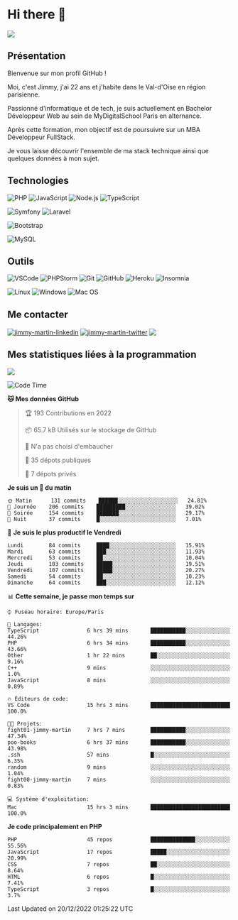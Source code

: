 # Hi there 👋

![](https://komarev.com/ghpvc/?username=jimmy-martin&color=1a1b27)

<!--
**jimmy-martin/jimmy-martin** is a ✨ _special_ ✨ repository because its `README.md` (this file) appears on your GitHub profile.

Here are some ideas to get you started:

- 🔭 I’m currently working on ...
- 🌱 I’m currently learning ...
- 👯 I’m looking to collaborate on ...
- 🤔 I’m looking for help with ...
- 💬 Ask me about ...
- 📫 How to reach me: ...
- 😄 Pronouns: ...
- ⚡ Fun fact: ...
-->

## Présentation

Bienvenue sur mon profil GitHub !

Moi, c'est Jimmy, j'ai 22 ans et j'habite dans le Val-d'Oise en région parisienne.

Passionné d'informatique et de tech, je suis actuellement en Bachelor Développeur Web au sein de MyDigitalSchool Paris en alternance.

Après cette formation, mon objectif est de poursuivre sur un MBA Développeur FullStack.

Je vous laisse découvrir l'ensemble de ma stack technique ainsi que quelques données à mon sujet.

## Technologies

<div>

![PHP](https://img.shields.io/badge/PHP-777BB4?style=for-the-badge&logo=php&logoColor=white) ![JavaScript](https://img.shields.io/badge/JavaScript-F7DF1E?style=for-the-badge&logo=javascript&logoColor=black) ![Node.js](https://img.shields.io/badge/Node.js-43853D?style=for-the-badge&logo=node.js&logoColor=white) ![TypeScript](https://img.shields.io/badge/TypeScript-007ACC?style=for-the-badge&logo=typescript&logoColor=white)

</div>
<div>

![Symfony](https://img.shields.io/badge/Symfony-092E20?style=for-the-badge&logo=symfony&logoColor=white) ![Laravel](https://img.shields.io/badge/Laravel-FF2D20?style=for-the-badge&logo=laravel&logoColor=white)

</div>
<div>

![Bootstrap](https://img.shields.io/badge/Bootstrap-563D7C?style=for-the-badge&logo=bootstrap&logoColor=white)

</div>
<div>

![MySQL](https://img.shields.io/badge/MySQL-4479A1?style=for-the-badge&logo=mysql&logoColor=white)

</div>

## Outils

![VSCode](https://img.shields.io/badge/VSCode-007ACC?style=for-the-badge&logo=visual-studio-code&logoColor=white)
![PHPStorm](http://img.shields.io/badge/-PHPStorm-181717?style=for-the-badge&logo=phpstorm&logoColor=white)
![Git](https://img.shields.io/badge/Git-E44C30?style=for-the-badge&logo=git&logoColor=white)
![GitHub](https://img.shields.io/badge/GitHub-100000?style=for-the-badge&logo=github&logoColor=white)
![Heroku](https://img.shields.io/badge/Heroku-6762a6?style=for-the-badge&logo=heroku&logoColor=white)
![Insomnia](https://img.shields.io/badge/Insomnia-5600cd?style=for-the-badge&logo=insomnia&logoColor=white)

![Linux](https://img.shields.io/badge/Linux-FCC624?style=for-the-badge&logo=linux&logoColor=white)
![Windows](https://img.shields.io/badge/Windows-0078D6?style=for-the-badge&logo=windows&logoColor=white)
![Mac OS](https://img.shields.io/badge/mac%20os-000000?style=for-the-badge&logo=apple&logoColor=white)

## Me contacter

<p>
<a href="https://www.linkedin.com/in/jimmy-martin-dev/" target="blank"><img align="center" src="https://img.shields.io/badge/-LinkedIn-0077B5?style=for-the-badge&logo=Linkedin&logoColor=white&link=https://www.linkedin.com/in/jimmy-martin-dev/" alt="jimmy-martin-linkedin"/></a>
<a href="https://twitter.com/jimmydev_" target="blank"><img align="center" src="https://img.shields.io/badge/-Twitter-1DA1F2?style=for-the-badge&logo=Twitter&logoColor=white&link=https://twitter.com/jimmydev_" alt="jimmy-martin-twitter"/></a>
 <a href="mailto:jimmy.martin952@gmail.com" target="blank"><img align="center" src="https://img.shields.io/badge/gmail-D14836?style=for-the-badge&logo=gmail&logoColor=white" /></a>
</p>

## Mes statistiques liées à la programmation

<a href="https://github-readme-stats.vercel.app/api/top-langs/?username=jimmy-martin&layout=compact">
  <img align="center" src="https://github-readme-stats.vercel.app/api/top-langs/?username=jimmy-martin&layout=compact"/>
</a>



<!--START_SECTION:waka-->
![Code Time](http://img.shields.io/badge/Code%20Time-1%2C360%20hrs%2059%20mins-blue)

**🐱 Mes données GitHub** 

> 🏆 193 Contributions en 2022
 > 
> 📦 65.7 kB Utilisés sur le stockage de GitHub 
 > 
> 🚫 N'a pas choisi d'embaucher
 > 
> 📜 35 dépots publiques 
 > 
> 🔑 7 dépots privés  
 > 
**Je suis un 🐤 du matin** 

```text
🌞 Matin      131 commits    ██████░░░░░░░░░░░░░░░░░░░   24.81% 
🌆 Journée    206 commits    █████████░░░░░░░░░░░░░░░░   39.02% 
🌃 Soirée     154 commits    ███████░░░░░░░░░░░░░░░░░░   29.17% 
🌙 Nuit       37 commits     █░░░░░░░░░░░░░░░░░░░░░░░░   7.01%

```
📅 **Je suis le plus productif le Vendredi** 

```text
Lundi        84 commits     ████░░░░░░░░░░░░░░░░░░░░░   15.91% 
Mardi        63 commits     ███░░░░░░░░░░░░░░░░░░░░░░   11.93% 
Mercredi     53 commits     ██░░░░░░░░░░░░░░░░░░░░░░░   10.04% 
Jeudi        103 commits    █████░░░░░░░░░░░░░░░░░░░░   19.51% 
Vendredi     107 commits    █████░░░░░░░░░░░░░░░░░░░░   20.27% 
Samedi       54 commits     ██░░░░░░░░░░░░░░░░░░░░░░░   10.23% 
Dimanche     64 commits     ███░░░░░░░░░░░░░░░░░░░░░░   12.12%

```


📊 **Cette semaine, je passe mon temps sur** 

```text
⌚︎ Fuseau horaire: Europe/Paris

💬 Langages: 
TypeScript               6 hrs 39 mins       ███████████░░░░░░░░░░░░░░   44.26% 
PHP                      6 hrs 34 mins       ███████████░░░░░░░░░░░░░░   43.66% 
Other                    1 hr 22 mins        ██░░░░░░░░░░░░░░░░░░░░░░░   9.16% 
C++                      9 mins              ░░░░░░░░░░░░░░░░░░░░░░░░░   1.0% 
JavaScript               8 mins              ░░░░░░░░░░░░░░░░░░░░░░░░░   0.89%

🔥 Éditeurs de code: 
VS Code                  15 hrs 3 mins       █████████████████████████   100.0%

🐱‍💻 Projets: 
fight01-jimmy-martin     7 hrs 7 mins        ███████████░░░░░░░░░░░░░░   47.34% 
poo-books                6 hrs 37 mins       ███████████░░░░░░░░░░░░░░   43.98% 
.ssh                     57 mins             █░░░░░░░░░░░░░░░░░░░░░░░░   6.35% 
random                   9 mins              ░░░░░░░░░░░░░░░░░░░░░░░░░   1.04% 
fight00-jimmy-martin     7 mins              ░░░░░░░░░░░░░░░░░░░░░░░░░   0.83%

💻 Système d'exploitation: 
Mac                      15 hrs 3 mins       █████████████████████████   100.0%

```

**Je code principalement en PHP** 

```text
PHP                      45 repos            ██████████████░░░░░░░░░░░   55.56% 
JavaScript               17 repos            █████░░░░░░░░░░░░░░░░░░░░   20.99% 
CSS                      7 repos             ██░░░░░░░░░░░░░░░░░░░░░░░   8.64% 
HTML                     6 repos             █░░░░░░░░░░░░░░░░░░░░░░░░   7.41% 
TypeScript               3 repos             █░░░░░░░░░░░░░░░░░░░░░░░░   3.7%

```



 Last Updated on 20/12/2022 01:25:22 UTC
<!--END_SECTION:waka-->


